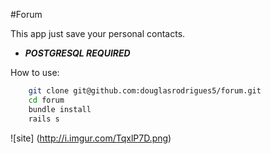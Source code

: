#Forum

This app just save your personal contacts.

* ***POSTGRESQL REQUIRED***

How to use: 

```bash
	git clone git@github.com:douglasrodrigues5/forum.git
	cd forum
	bundle install
	rails s
```

![site] (http://i.imgur.com/TqxlP7D.png)
